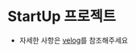 # StartUp 프로젝트 

- 자세한 사항은 [velog](https://velog.io/@jiseok/Toy-Project-Server-%EC%B4%88%EA%B8%B0-%EC%84%A4%EC%A0%95)를 참조해주세요

